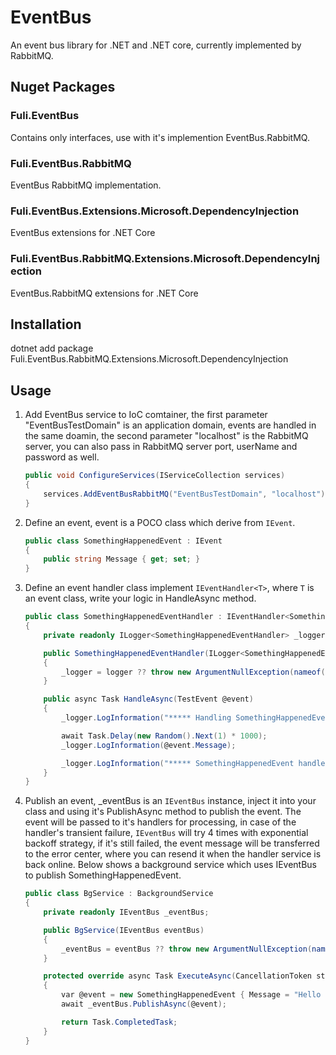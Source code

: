 # EventBus

An event bus library for .NET and .NET core, currently implemented by RabbitMQ.

## Nuget Packages

### Fuli.EventBus

Contains only interfaces, use with it's implemention EventBus.RabbitMQ.

### Fuli.EventBus.RabbitMQ

EventBus RabbitMQ implementation.

### Fuli.EventBus.Extensions.Microsoft.DependencyInjection

EventBus extensions for .NET Core

### Fuli.EventBus.RabbitMQ.Extensions.Microsoft.DependencyInjection

EventBus.RabbitMQ extensions for .NET Core

## Installation

dotnet add package Fuli.EventBus.RabbitMQ.Extensions.Microsoft.DependencyInjection

## Usage

1. Add EventBus service to IoC comtainer, the first parameter "EventBusTestDomain" is an application domain, events are handled in the same doamin, the second parameter "localhost" is the RabbitMQ server, you can also pass in RabbitMQ server port, userName and password as well.

    ```c#
    public void ConfigureServices(IServiceCollection services)
    {
        services.AddEventBusRabbitMQ("EventBusTestDomain", "localhost");
    }
    ```

2. Define an event, event is a POCO class which derive from `IEvent`.

    ```c#
    public class SomethingHappenedEvent : IEvent
    {
        public string Message { get; set; }
    }
    ```

3. Define an event handler class implement `IEventHandler<T>`, where `T` is an event class, write your logic in HandleAsync method.

    ```c#
    public class SomethingHappenedEventHandler : IEventHandler<SomethingHappenedEvent>
    {
        private readonly ILogger<SomethingHappenedEventHandler> _logger;

        public SomethingHappenedEventHandler(ILogger<SomethingHappenedEventHandler> logger)
        {
            _logger = logger ?? throw new ArgumentNullException(nameof(logger));
        }

        public async Task HandleAsync(TestEvent @event)
        {
            _logger.LogInformation("***** Handling SomethingHappenedEvent");

            await Task.Delay(new Random().Next(1) * 1000);
            _logger.LogInformation(@event.Message);

            _logger.LogInformation("***** SomethingHappenedEvent handled");
        }
    }
    ```

4. Publish an event, _eventBus is an `IEventBus` instance, inject it into your class and using it's PublishAsync method to publish the event. The event will be passed to it's handlers for processing, in case of the handler's transient failure, `IEventBus` will try 4 times with exponential backoff strategy, if it's still failed, the event message will be transferred to the error center, where you can resend it when the handler service is back online. Below shows a background service which uses IEventBus to publish SomethingHappenedEvent.

    ```c#
    public class BgService : BackgroundService
    {
        private readonly IEventBus _eventBus;

        public BgService(IEventBus eventBus)
        {
            _eventBus = eventBus ?? throw new ArgumentNullException(nameof(eventBus));
        }

        protected override async Task ExecuteAsync(CancellationToken stoppingToken)
        {
            var @event = new SomethingHappenedEvent { Message = "Hello EventBus!" };
            await _eventBus.PublishAsync(@event);

            return Task.CompletedTask;
        }
    }
    ```
